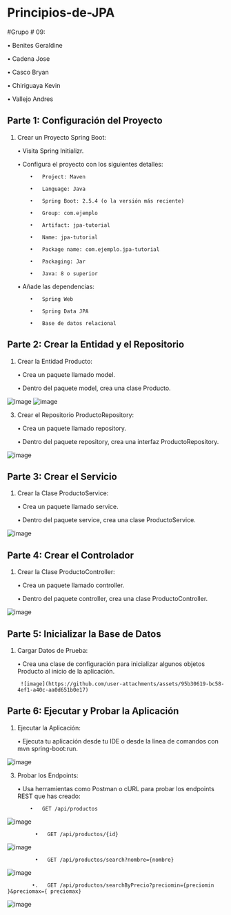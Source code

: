 # Principios-de-JPA

#Grupo # 09: 

• Benites Geraldine

• Cadena Jose

• Casco Bryan

• Chiriguaya Kevin

• Vallejo Andres


## Parte 1: Configuración del Proyecto
1.   Crear un Proyecto Spring Boot:

      •   Visita Spring Initializr.

      •   Configura el proyecto con los siguientes detalles:

             •   Project: Maven

             •   Language: Java

             •   Spring Boot: 2.5.4 (o la versión más reciente)

             •   Group: com.ejemplo

             •   Artifact: jpa-tutorial

             •   Name: jpa-tutorial

             •   Package name: com.ejemplo.jpa-tutorial

             •   Packaging: Jar

             •   Java: 8 o superior

      •   Añade las dependencias:

             •   Spring Web

             •   Spring Data JPA

             •   Base de datos relacional

## Parte 2: Crear la Entidad y el Repositorio


1.   Crear la Entidad Producto:

      •   Crea un paquete llamado model.

      •   Dentro del paquete model, crea una clase Producto.

![image](https://github.com/user-attachments/assets/78e96219-1446-4275-b5c4-620371dc384a)
![image](https://github.com/user-attachments/assets/8318ad83-535f-423a-b82b-c4e5bcf5cbcf)



3.   Crear el Repositorio ProductoRepository:

      •   Crea un paquete llamado repository.

      •   Dentro del paquete repository, crea una interfaz ProductoRepository.

![image](https://github.com/user-attachments/assets/f43926f6-8855-4997-a2bd-1a2223041eae)



## Parte 3: Crear el Servicio

 

1.   Crear la Clase ProductoService:

      •   Crea un paquete llamado service.

      •   Dentro del paquete service, crea una clase ProductoService.

![image](https://github.com/user-attachments/assets/152fec96-b351-415e-be18-d39682c6a246)



## Parte 4: Crear el Controlador

 
1.   Crear la Clase ProductoController:

      •   Crea un paquete llamado controller.

      •   Dentro del paquete controller, crea una clase ProductoController.

 ![image](https://github.com/user-attachments/assets/0e0435ee-31b4-4050-badf-969e1935b292)


## Parte 5: Inicializar la Base de Datos

 
1.   Cargar Datos de Prueba:

      •   Crea una clase de configuración para inicializar algunos objetos Producto al inicio de la aplicación.

          ![image](https://github.com/user-attachments/assets/95b30619-bc58-4ef1-a40c-aa0d651b0e17)


## Parte 6: Ejecutar y Probar la Aplicación

1.   Ejecutar la Aplicación:

      •   Ejecuta tu aplicación desde tu IDE o desde la línea de comandos con mvn spring-boot:run.

   ![image](https://github.com/user-attachments/assets/22dbbcfd-d3b5-42c5-bbda-469e679548e8)


3.   Probar los Endpoints:

      •   Usa herramientas como Postman o cURL para probar los endpoints REST que has creado:

             •   GET /api/productos
 
   ![image](https://github.com/user-attachments/assets/cdc1aeb3-2ff2-4ef8-8cbb-052eb0b1c415)


             •   GET /api/productos/{id}
  
   ![image](https://github.com/user-attachments/assets/e9a290ba-be85-4790-a0b0-dc20fdbda9ef)


             •   GET /api/productos/search?nombre={nombre}

   ![image](https://github.com/user-attachments/assets/af6e31b1-2531-4218-b0bb-fc170ef9481f)


            •.   GET /api/productos/searchByPrecio?preciomin={preciomin }&preciomax={ preciomax}

 ![image](https://github.com/user-attachments/assets/5b1bcf81-b665-46a8-82f2-8a8d867c0d39)

